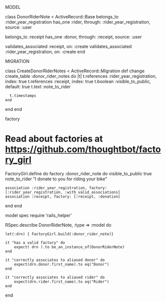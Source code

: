 MODEL

class DonorRiderNote < ActiveRecord::Base
  belongs_to :rider_year_registration
  has_one :rider, through: :rider_year_registration, source: :user

  belongs_to :receipt
  has_one :donor, through: :receipt, source: :user

  validates_associated :receipt, on: :create
  validates_associated :rider_year_registration, on: :create
end

MIGRATION

class CreateDonorRiderNotes < ActiveRecord::Migration
  def change
    create_table :donor_rider_notes do |t|
      t.references :rider_year_registration, index: true
      t.references :receipt, index: true
      t.boolean :visible_to_public, default: true
      t.text :note_to_rider

      t.timestamps
    end
  end
end

factory

# Read about factories at https://github.com/thoughtbot/factory_girl

FactoryGirl.define do
  factory :donor_rider_note do
    visible_to_public true
    note_to_rider "I donate to you for riding your bike"
  
    association :rider_year_registration, factory: [:rider_year_registration, :with_valid_associations]
    association :receipt, factory: [:receipt, :donation]
  end
end

model spec
require 'rails_helper'

RSpec.describe DonorRiderNote, :type => :model do

	let(:drn) { FactoryGirl.build(:donor_rider_note)}

	it "has a valid factory" do
		expect( drn ).to be_an_instance_of(DonorRiderNote)
	end

	it "correctly associates to aliased donor" do 
		expect(drn.donor.first_name).to eq("Donor")
	end

	it "correctly associates to aliased rider" do 
		expect(drn.rider.first_name).to eq("Rider")
	end
end

